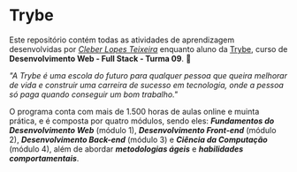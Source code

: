 # Trybe

Este repositório contém todas as atividades de aprendizagem desenvolvidas por _[Cleber Lopes Teixeira](https://www.linkedin.com/in/cleberlopesteixeira/)_ enquanto aluno da [Trybe](https://www.betrybe.com/), curso de **Desenvolvimento Web - Full Stack - Turma 09**. :rocket:

_"A Trybe é uma escola do futuro para qualquer pessoa que queira melhorar de vida e construir uma carreira de sucesso em tecnologia, onde a pessoa só paga quando conseguir um bom trabalho."_

O programa conta com mais de 1.500 horas de aulas online e muinta prática, e é composta por quatro módulos, sendo eles: **_Fundamentos do Desenvolvimento Web_** (módulo 1), **_Desenvolvimento Front-end_** (módulo 2), **_Desenvolvimento Back-end_** (módulo 3) e **_Ciência da Computação_** (módulo 4), além de abordar **_metodologias ágeis_** e **_habilidades comportamentais_**.
